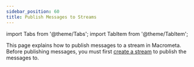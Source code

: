 ```yaml
---
sidebar_position: 60
title: Publish Messages to Streams
---
```


import Tabs from '@theme/Tabs';
import TabItem from '@theme/TabItem';

This page explains how to publish messages to a stream in Macrometa. Before publishing messages, you must first [create a stream](create-streams.md) to publish the messages to.



